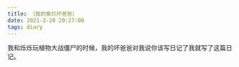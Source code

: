 ```yaml
---
title: （我的臭烂坏爸爸）
date: 2021-2-20 20:27:00
tags: diary
---
```

我和烁烁玩植物大战僵尸的时候，我的坏爸爸对我说你该写日记了我就写了这篇日记。
